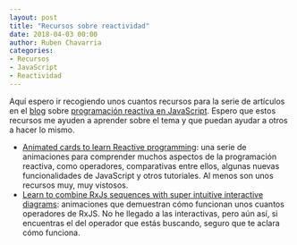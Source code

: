 ```yaml
---
layout: post
title: "Recursos sobre reactividad"
date: 2018-04-03 00:00
author: Ruben Chavarria
categories:
- Recursos
- JavaScript
- Reactividad
---
```


Aquí espero ir recogiendo unos cuantos recursos para la serie de artículos en el
[blog](http://rchavarria.github.io) sobre 
[programación reactiva en JavaScript](https://rchavarria.github.io/blog/2017/12/12/programacion-reactiva-javascript/).
Espero que estos recursos me ayuden a aprender sobre el tema y que puedan ayudar a otros
a hacer lo mismo.

- [Animated cards to learn Reactive programming](http://reactive.how/): una serie de animaciones
para comprender muchos aspectos de la programación reactiva, como operadores, comparativas
entre ellos, algunas nuevas funcionalidades de JavaScript y otros tutoriales. Al menos son unos
recursos muy, muy vistosos.
- [Learn to combine RxJs sequences with super intuitive interactive diagrams](https://blog.angularindepth.com/learn-to-combine-rxjs-sequences-with-super-intuitive-interactive-diagrams-20fce8e6511):
animaciones que demuestran cómo funcionan unos cuantos operadores de RxJS. No he llegado a las
interactivas, pero aún así, si encuentras el del operador que estás buscando, seguro que te
aclara cómo funciona.
